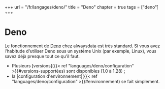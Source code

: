 +++
url = "/fr/langages/deno/"
title = "Deno"
chapter = true
tags = ["deno"]
+++

# Deno

Le fonctionnement de [Deno](https://deno.land/) chez alwaysdata est très standard. Si vous avez l'habitude d'utiliser Deno sous un système Unix (par exemple, Linux), vous savez déjà presque tout ce qu'il faut.

- Plusieurs [versions]({{< ref "languages/deno/configuration" >}}#versions-supportées) sont disponibles (1.0 à 1.28) ;
- la [configuration d'environnement]({{< ref "languages/deno/configuration" >}}#environnement) se fait simplement.
